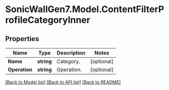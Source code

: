 # SonicWallGen7.Model.ContentFilterProfileCategoryInner

## Properties

Name | Type | Description | Notes
------------ | ------------- | ------------- | -------------
**Name** | **string** | Category. | [optional] 
**Operation** | **string** | Operation. | [optional] 

[[Back to Model list]](../README.md#documentation-for-models) [[Back to API list]](../README.md#documentation-for-api-endpoints) [[Back to README]](../README.md)

